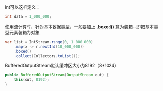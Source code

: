 int可以这样定义：

```java
int data = 1_000_000;
```

使用流计算时，针对基本数据类型，一般要加上 **.boxed()** 意为装箱--即把基本类型元素装箱为对象

```java
var list = IntStream.range(0, 1_000_000)
    .map(x -> r.nextInt(10_000_000))
    .boxed()
    .collect(Collectors.toList());
```

BufferedOutputStream默认缓冲区大小为8192（8*1024）

```java
public BufferedOutputStream(OutputStream out) {
    this(out, 8192);
}
```
